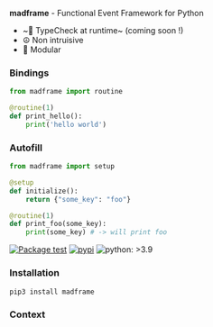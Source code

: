 **madframe** - Functional Event Framework for Python
- ~💢 TypeCheck at runtime~ (coming soon !)
- ☮️ Non intruisive
- 💪 Modular

### Bindings

```python
from madframe import routine

@routine(1)
def print_hello():
    print('hello world')
```
  
### Autofill
  
```python
from madframe import setup

@setup
def initialize():
    return {"some_key": "foo"}

@routine(1)
def print_foo(some_key):
    print(some_key) # -> will print foo 
```

[![Package test](https://github.com/6r17/madframe/actions/workflows/test.yml/badge.svg)](https://github.com/6r17/madframe/actions/workflows/test.yml)
[![pypi](https://img.shields.io/pypi/v/madframe)](https://pypi.org/project/madframe/)
![python: >3.9](https://img.shields.io/badge/python-%3E3.9-informational)
### Installation

```bash
pip3 install madframe
```

### Context

